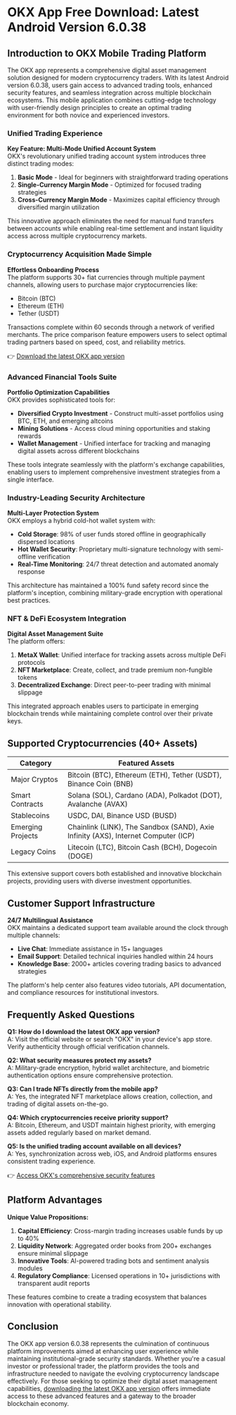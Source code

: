 # OKX App Free Download: Latest Android Version 6.0.38

## Introduction to OKX Mobile Trading Platform

The OKX app represents a comprehensive digital asset management solution designed for modern cryptocurrency traders. With its latest Android version 6.0.38, users gain access to advanced trading tools, enhanced security features, and seamless integration across multiple blockchain ecosystems. This mobile application combines cutting-edge technology with user-friendly design principles to create an optimal trading environment for both novice and experienced investors.

### Unified Trading Experience

**Key Feature: Multi-Mode Unified Account System**  
OKX's revolutionary unified trading account system introduces three distinct trading modes:
1. **Basic Mode** - Ideal for beginners with straightforward trading operations
2. **Single-Currency Margin Mode** - Optimized for focused trading strategies
3. **Cross-Currency Margin Mode** - Maximizes capital efficiency through diversified margin utilization

This innovative approach eliminates the need for manual fund transfers between accounts while enabling real-time settlement and instant liquidity access across multiple cryptocurrency markets.

### Cryptocurrency Acquisition Made Simple

**Effortless Onboarding Process**  
The platform supports 30+ fiat currencies through multiple payment channels, allowing users to purchase major cryptocurrencies like:
- Bitcoin (BTC)
- Ethereum (ETH)
- Tether (USDT)

Transactions complete within 60 seconds through a network of verified merchants. The price comparison feature empowers users to select optimal trading partners based on speed, cost, and reliability metrics.

👉 [Download the latest OKX app version](https://bit.ly/okx-bonus)

### Advanced Financial Tools Suite

**Portfolio Optimization Capabilities**  
OKX provides sophisticated tools for:
- **Diversified Crypto Investment** - Construct multi-asset portfolios using BTC, ETH, and emerging altcoins
- **Mining Solutions** - Access cloud mining opportunities and staking rewards
- **Wallet Management** - Unified interface for tracking and managing digital assets across different blockchains

These tools integrate seamlessly with the platform's exchange capabilities, enabling users to implement comprehensive investment strategies from a single interface.

### Industry-Leading Security Architecture

**Multi-Layer Protection System**  
OKX employs a hybrid cold-hot wallet system with:
- **Cold Storage**: 98% of user funds stored offline in geographically dispersed locations
- **Hot Wallet Security**: Proprietary multi-signature technology with semi-offline verification
- **Real-Time Monitoring**: 24/7 threat detection and automated anomaly response

This architecture has maintained a 100% fund safety record since the platform's inception, combining military-grade encryption with operational best practices.

### NFT & DeFi Ecosystem Integration

**Digital Asset Management Suite**  
The platform offers:
1. **MetaX Wallet**: Unified interface for tracking assets across multiple DeFi protocols
2. **NFT Marketplace**: Create, collect, and trade premium non-fungible tokens
3. **Decentralized Exchange**: Direct peer-to-peer trading with minimal slippage

This integrated approach enables users to participate in emerging blockchain trends while maintaining complete control over their private keys.

## Supported Cryptocurrencies (40+ Assets)

| Category          | Featured Assets                                                                 |
|-------------------|----------------------------------------------------------------------------------|
| Major Cryptos     | Bitcoin (BTC), Ethereum (ETH), Tether (USDT), Binance Coin (BNB)               |
| Smart Contracts   | Solana (SOL), Cardano (ADA), Polkadot (DOT), Avalanche (AVAX)                   |
| Stablecoins       | USDC, DAI, Binance USD (BUSD)                                                    |
| Emerging Projects | Chainlink (LINK), The Sandbox (SAND), Axie Infinity (AXS), Internet Computer (ICP) |
| Legacy Coins      | Litecoin (LTC), Bitcoin Cash (BCH), Dogecoin (DOGE)                              |

This extensive support covers both established and innovative blockchain projects, providing users with diverse investment opportunities.

## Customer Support Infrastructure

**24/7 Multilingual Assistance**  
OKX maintains a dedicated support team available around the clock through multiple channels:
- **Live Chat**: Immediate assistance in 15+ languages
- **Email Support**: Detailed technical inquiries handled within 24 hours
- **Knowledge Base**: 2000+ articles covering trading basics to advanced strategies

The platform's help center also features video tutorials, API documentation, and compliance resources for institutional investors.

## Frequently Asked Questions

**Q1: How do I download the latest OKX app version?**  
A: Visit the official website or search "OKX" in your device's app store. Verify authenticity through official verification channels.

**Q2: What security measures protect my assets?**  
A: Military-grade encryption, hybrid wallet architecture, and biometric authentication options ensure comprehensive protection.

**Q3: Can I trade NFTs directly from the mobile app?**  
A: Yes, the integrated NFT marketplace allows creation, collection, and trading of digital assets on-the-go.

**Q4: Which cryptocurrencies receive priority support?**  
A: Bitcoin, Ethereum, and USDT maintain highest priority, with emerging assets added regularly based on market demand.

**Q5: Is the unified trading account available on all devices?**  
A: Yes, synchronization across web, iOS, and Android platforms ensures consistent trading experience.

👉 [Access OKX's comprehensive security features](https://bit.ly/okx-bonus)

## Platform Advantages

**Unique Value Propositions:**
1. **Capital Efficiency**: Cross-margin trading increases usable funds by up to 40%
2. **Liquidity Network**: Aggregated order books from 200+ exchanges ensure minimal slippage
3. **Innovative Tools**: AI-powered trading bots and sentiment analysis modules
4. **Regulatory Compliance**: Licensed operations in 10+ jurisdictions with transparent audit reports

These features combine to create a trading ecosystem that balances innovation with operational stability.

## Conclusion

The OKX app version 6.0.38 represents the culmination of continuous platform improvements aimed at enhancing user experience while maintaining institutional-grade security standards. Whether you're a casual investor or professional trader, the platform provides the tools and infrastructure needed to navigate the evolving cryptocurrency landscape effectively. For those seeking to optimize their digital asset management capabilities, [downloading the latest OKX app version](https://bit.ly/okx-bonus) offers immediate access to these advanced features and a gateway to the broader blockchain economy.